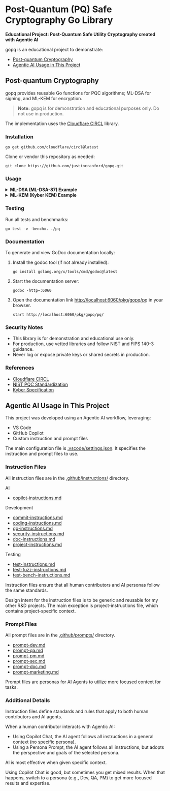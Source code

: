 
# Post-Quantum (PQ) Safe Cryptography Go Library

**Educational Project: Post-Quantum Safe Utility Cryptography created with Agentic AI**


gopq is an educational project to demonstrate:
- [Post-quantum Cryptography](#post-quantum-cryptography)
- [Agentic AI Usage in This Project](#agentic-ai-usage-in-this-project)

## Post-quantum Cryptography

gopq provides reusable Go functions for PQC algorithms; ML-DSA for signing, and ML-KEM for encryption.

> **Note:** gopq is for demonstration and educational purposes only. Do not use in production.

The implementation uses the [Cloudflare CIRCL](https://github.com/cloudflare/circl) library.

### Installation

```
go get github.com/cloudflare/circl@latest
```

Clone or vendor this repository as needed:

```
git clone https://github.com/justincranford/gopq.git
```


### Usage

<details>
<summary><strong>ML-DSA (ML-DSA-87) Example</strong></summary>

```go
import "gopq/pq"

// Generate a random ML-DSA keypair
mldsaKey, err := pq.GenerateMLDSAKeyPair()
if err != nil {
    // handle error
}

// Deterministic keypair (from seed)
var seed [48]byte // 48 is the seed size for ML-DSA-87
detDSAKey, err := pq.DeriveMLDSAKeyPair(&seed)

// Sign a message
message := []byte("hello world")
signature, err := pq.MLDSASign(mldsaKey.PrivateKey, message)
if err != nil {
    // handle error
}

// Verify a signature
valid, err := pq.MLDSAVerify(mldsaKey.PublicKey, message, signature)
if err != nil {
    // handle error
}
if !valid {
    // signature invalid
}
```

</details>

<details>
<summary><strong>ML-KEM (Kyber KEM) Example</strong></summary>

```go
import "github.com/cloudflare/circl/kem/kyber/kyber1024"
import "gopq/pq"

// Generate a random Kyber1024 KEM keypair
mlkemKey, err := pq.GenerateMLKEMKeyPair()
if err != nil {
    // handle error
}

// Serialize and deserialize keys
pubBytes, _ := pq.MarshalPublicKey(mlkemKey.PublicKey)
privBytes, _ := pq.MarshalPrivateKey(mlkemKey.PrivateKey)
pub, _ := pq.UnmarshalPublicKey(pubBytes)
priv, _ := pq.UnmarshalPrivateKey(privBytes)

// Encapsulate a shared secret
ciphertext, sharedSecret, err := pq.MLKEMEncapsulate(pub)

// Decapsulate the shared secret
recoveredSecret, err := pq.MLKEMDecapsulate(priv, ciphertext)

// Deterministic keypair (for KATs)
seed := make([]byte, kyber1024.Scheme().SeedSize())
detKey, err := pq.GenerateDeterministicMLKEMKeyPair(seed)

// Deterministic encapsulation (for KATs)
encSeed := make([]byte, kyber1024.Scheme().EncapsulationSeedSize())
ct, shared, err := pq.MLKEMEncapsulateDeterministic(detKey.PublicKey, encSeed)
```

</details>

### Testing


Run all tests and benchmarks:

```
go test -v -bench=. ./pq
```

### Documentation

To generate and view GoDoc documentation locally:

1. Install the godoc tool (if not already installed):
   ```
   go install golang.org/x/tools/cmd/godoc@latest
   ```
2. Start the documentation server:
   ```
   godoc -http=:6060
   ```
3. Open the documentation link [http://localhost:6060/pkg/gopq/pq](http://localhost:6060/pkg/gopq/pq) in your browser.
   ```
   start http://localhost:6060/pkg/gopq/pq/
   ```

### Security Notes

- This library is for demonstration and educational use only.
- For production, use vetted libraries and follow NIST and FIPS 140-3 guidance.
- Never log or expose private keys or shared secrets in production.

### References

- [Cloudflare CIRCL](https://github.com/cloudflare/circl)
- [NIST PQC Standardization](https://csrc.nist.gov/projects/post-quantum-cryptography)
- [Kyber Specification](https://pq-crystals.org/kyber/)

## Agentic AI Usage in This Project

This project was developed using an Agentic AI workflow, leveraging:
- VS Code
- GitHub Copilot
- Custom instruction and prompt files

The main configuration file is [.vscode/settings.json](.vscode/settings.json). It specifies the instruction and prompt files to use.

### Instruction Files

All instruction files are in the [.github/instructions/](.github/instructions/) directory.

AI

- [copilot-instructions.md](.github/instructions/copilot-instructions.md)

Development

- [commit-instructions.md](.github/instructions/commit-instructions.md)
- [coding-instructions.md](.github/instructions/coding-instructions.md)
- [go-instructions.md](.github/instructions/go-instructions.md)
- [security-instructions.md](.github/instructions/security-instructions.md)
- [doc-instructions.md](.github/instructions/doc-instructions.md)
- [project-instructions.md](.github/instructions/project-instructions.md)

Testing

- [test-instructions.md](.github/instructions/test-instructions.md)
- [test-fuzz-instructions.md](.github/instructions/test-fuzz-instructions.md)
- [test-bench-instructions.md](.github/instructions/test-bench-instructions.md)

Instruction files ensure that all human contributors and AI personas follow the same standards.

Design intent for the instruction files is to be generic and reusable for my other R&D projects. The main exception is project-instructions file, which contains project-specific context.

### Prompt Files

All prompt files are in the [.github/prompts/](.github/prompts/) directory.

- [prompt-dev.md](.github/prompts/prompt-dev.md)
- [prompt-qa.md](.github/prompts/prompt-qa.md)
- [prompt-pm.md](.github/prompts/prompt-pm.md)
- [prompt-sec.md](.github/prompts/prompt-sec.md)
- [prompt-doc.md](.github/prompts/prompt-doc.md)
- [prompt-marketing.md](.github/prompts/prompt-marketing.md)

Prompt files are personas for AI Agents to utilize more focused context for tasks.

### Additional Details

Instruction files define standards and rules that apply to both human contributors and AI agents.

When a human contributor interacts with Agentic AI:
- Using Copilot Chat, the AI agent follows all instructions in a general context (no specific persona).
- Using a Persona Prompt, the AI agent follows all instructions, but adopts the perspective and goals of the selected persona.

AI is most effective when given specific context.

Using Copilot Chat is good, but sometimes you get mixed results. When that happens, switch to a persona (e.g., Dev, QA, PM) to get more focused results and expertise.

